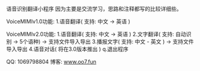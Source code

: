 语音识别翻译小程序
因为主要是交流学习，思路和注释都写的比较详细些。

VoiceMIMIv1.0功能:
	1.语音翻译( 支持: 中文 -> 英语 )

VoiceMIMIv2.0功能:
	1.语音翻译( 支持: 中文 -> 英语 )
        2.文字翻译( 支持: 自动识别 -> 5个语种) -> 支持文件导入导出
        3.播报文字( 支持: 中文 - 英文 ) -> 支持文件导入导出
	4.语音对话( 将在3.0版本推出 )
	q.退出程序

QQ: 1069798804
博客: www.oo7.fun

